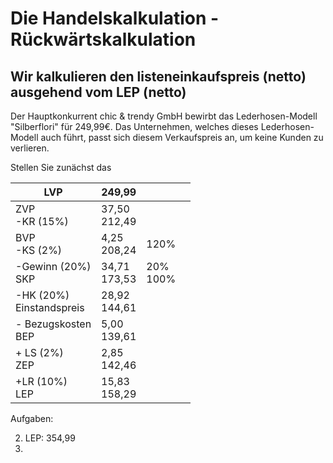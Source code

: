 # Die Handelskalkulation - Rückwärtskalkulation

## Wir kalkulieren den listeneinkaufspreis (netto) ausgehend vom LEP (netto)

Der Hauptkonkurrent chic & trendy GmbH bewirbt das Lederhosen-Modell "Silberflori" für 249,99€. Das Unternehmen, welches dieses Lederhosen-Modell auch führt, passt sich diesem Verkaufspreis an, um keine Kunden zu verlieren.

Stellen Sie zunächst das 

| LVP                           | 249,99            |               |      |
| ----------------------------- | ----------------- | ------------- | ---- |
| ZVP<br />-KR (15%)            | 37,50<br />212,49 |               |      |
| BVP<br />-KS (2%)             | 4,25<br />208,24  | 120%          |      |
| -Gewinn (20%)<br />SKP        | 34,71<br />173,53 | 20%<br />100% |      |
| -HK (20%)<br />Einstandspreis | 28,92<br />144,61 |               |      |
| - Bezugskosten<br />BEP       | 5,00<br />139,61  |               |      |
| + LS (2%)<br />ZEP            | 2,85<br />142,46  |               |      |
| +LR (10%)<br />LEP            | 15,83<br />158,29 |               |      |

Aufgaben:

2) LEP: 354,99
3) 